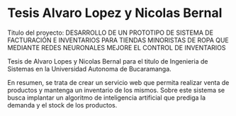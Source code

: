# Tesis Alvaro Lopez y Nicolas Bernal

Titulo del proyecto: DESARROLLO DE UN PROTOTIPO DE SISTEMA DE FACTURACIÓN E INVENTARIOS PARA TIENDAS MINORISTAS DE ROPA QUE MEDIANTE REDES NEURONALES MEJORE EL CONTROL DE INVENTARIOS

Tesis de Alvaro Lopes y Nicolas Bernal para el titulo de Ingenieria de Sistemas en la Universidad Autonoma de Bucaramanga.

En resumen, se trata de crear un servicio web que permita realizar venta de productos y mantenga un inventario de los mismos.
Sobre este sistema se busca implantar un algoritmo de inteligencia artificial que prediga la demanda y el stock de los productos.
